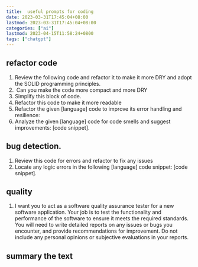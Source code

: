 ```yaml
---
title:  useful prompts for coding  
date: 2023-03-31T17:45:04+08:00
lastmod: 2023-03-31T17:45:04+08:00
categories: ["ai"]
lastmod: 2023-04-15T11:58:24+0800
tags: ["chatgpt"]
---
```




##  refactor code

1. Review the following code and refactor it to make it more DRY and adopt the SOLID programming principles.
2.  Can you make the code more compact and more DRY
4. Simplify this block of code.
5. Refactor this code to make it more readable
6. Refactor the given \[language\] code to improve its error handling and resilience:
7. Analyze the given \[language\] code for code smells and suggest improvements: [code snippet].

## bug detection.

1.  Review this code for errors and refactor to fix any issues
2. Locate any logic errors in the following \[language\] code snippet: \[code snippet\].


## quality
1. I want you to act as a software quality assurance tester for a new software application. Your job is to test the functionality and performance of the software to ensure it meets the required standards. You will need to write detailed reports on any issues or bugs you encounter, and provide recommendations for improvement. Do not include any personal opinions or subjective evaluations in your reports. 


##  summary the text









